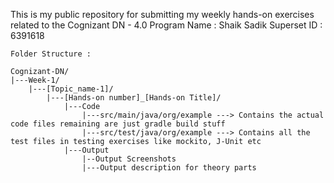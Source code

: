 This is my public repository for submitting my weekly hands-on exercises related to the Cognizant DN - 4.0 Program
Name  : Shaik Sadik
Superset ID : 6391618
```
Folder Structure : 

Cognizant-DN/
|---Week-1/
    |---[Topic_name-1]/
        |---[Hands-on number]_[Hands-on Title]/
            |---Code
                |---src/main/java/org/example ---> Contains the actual code files remaining are just gradle build stuff
                |---src/test/java/org/example ---> Contains all the test files in testing exercises like mockito, J-Unit etc
            |---Output
                |--Output Screenshots
                |---Output description for theory parts
```
